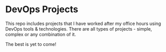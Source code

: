 # DevOps Projects

This repo includes projects that I have worked after my office hours using DevOps tools & technologies. There are all types of projects - simple, complex or any combination of it. 

The best is yet to come!
